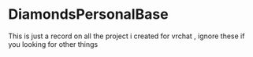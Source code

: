 # DiamondsPersonalBase
This is just a record on all the project i created for vrchat , ignore these if you looking for other things
